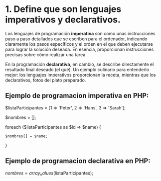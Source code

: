 # 1. Define que son lenguajes imperativos y declarativos.

Los lenguajes de programación **imperativa** son como unas instrucciones paso a paso detallados que se escriben para el ordenador, 
indicando claramente los pasos específicos y el orden en el que deben ejecutarse para lograr la solución deseada. 
En esencia, proporcionan instrucciones precisas sobre cómo realizar una tarea.

En la programación **declarativa**, en cambio, se describe directamente el resultado final deseado (el qué).
Un ejemplo culinario para entenderlo mejor: los lenguajes imperativos proporcionan la receta, mientras que los declarativos, fotos del plato preparado.

## Ejemplo de programacion imperativa en PHP:

$listaParticipantes = [1 => 'Peter', 2 => 'Hans', 3 => 'Sarah'];

$nombres = [];

foreach ($listaParticipantes as $id => $name) {

    $nombres[] = $name;
    
}

## Ejemplo de programacion declarativa en PHP: 

$nombres = array_values($listaParticipantes);

#
